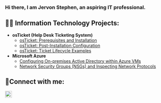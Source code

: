 ### Hi there, I am Jervon Stephen, an aspiring IT professional.

<h2>👨‍💻 Information Technology Projects:</h2>

- <b>osTicket (Help Desk Ticketing System)</b>
  - [osTicket: Prerequisites and Installation](https://github.com/jervon24/osticket-prereqs)
  - [osTicket: Post-Installation Configuration](https://github.com/jervon24/post-install-config)
  - [osTicket: Ticket Lifecycle Examples](https://github.com/jervon24/ticket-lifecycle)
- <b>Microsoft Azure</b>
  - [Configuring On-premises Active Directory within Azure VMs](https://github.com/jervon24/configure-ad)
  - [Network Security Groups (NSGs) and Inspecting Network Protocols](https://github.com/jervon24/azure-network-protocols)

<h2>🤳Connect with me:</h2>


[<img align="left" alt="Josh | LinkedIn" width="22px" src="https://cdn.jsdelivr.net/npm/simple-icons@v3/icons/linkedin.svg" />][linkedin]


[linkedin]: https://linkedin.com/in/Josh
